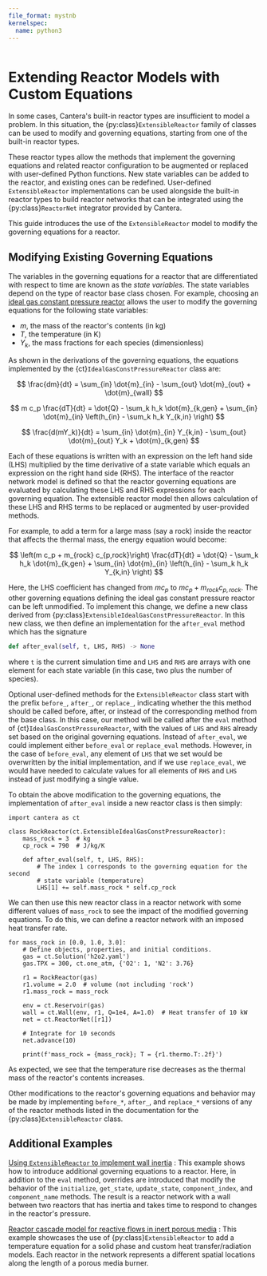 ```yaml
---
file_format: mystnb
kernelspec:
  name: python3
---
```


```{py:currentmodule} cantera
```

# Extending Reactor Models with Custom Equations

In some cases, Cantera's built-in reactor types are insufficient to model a problem.
In this situation, the {py:class}`ExtensibleReactor` family of classes can be used to
modify and governing equations, starting from one of the built-in reactor types.

These reactor types allow the methods that implement the governing equations and related
reactor configuration to be augmented or replaced with user-defined Python functions.
New state variables can be added to the reactor, and existing ones can be redefined.
User-defined `ExtensibleReactor` implementations can be used alongside the built-in
reactor types to build reactor networks that can be integrated using the
{py:class}`ReactorNet` integrator provided by Cantera.

This guide introduces the use of the `ExtensibleReactor` model to modify the governing
equations for a reactor.

## Modifying Existing Governing Equations

The variables in the governing equations for a reactor that are differentiated with
respect to time are known as the *state variables*. The state variables depend on the
type of reactor base class chosen. For example, choosing an
[ideal gas constant pressure reactor](/reference/reactors/ideal-gas-constant-pressure-reactor)
allows the user to modify the governing equations for the following state variables:

- $m$, the mass of the reactor's contents (in kg)
- $T$, the temperature (in K)
- $Y_k$, the mass fractions for each species (dimensionless)

As shown in the derivations of the governing equations, the equations implemented by
the {ct}`IdealGasConstPressureReactor` class are:

$$
\frac{dm}{dt} = \sum_{in} \dot{m}_{in} - \sum_{out} \dot{m}_{out} + \dot{m}_{wall}
$$

$$
m c_p \frac{dT}{dt} = \dot{Q} - \sum_k h_k \dot{m}_{k,gen}
     + \sum_{in} \dot{m}_{in} \left(h_{in} - \sum_k h_k Y_{k,in} \right)
$$

$$
\frac{d(mY_k)}{dt} = \sum_{in} \dot{m}_{in} Y_{k,in} - \sum_{out} \dot{m}_{out} Y_k
                     + \dot{m}_{k,gen}
$$

Each of these equations is written with an expression on the left hand side (LHS)
multiplied by the time derivative of a state variable which equals an expression on the
right hand side (RHS). The interface of the reactor network model is defined so that the
reactor governing equations are evaluated by calculating these LHS and RHS expressions
for each governing equation. The extensible reactor model then allows calculation of
these LHS and RHS terms to be replaced or augmented by user-provided methods.

For example, to add a term for a large mass (say a rock) inside the reactor that affects
the thermal mass, the energy equation would become:

$$
\left(m c_p + m_{rock} c_{p,rock}\right) \frac{dT}{dt} = \dot{Q}
    - \sum_k h_k \dot{m}_{k,gen}
    + \sum_{in} \dot{m}_{in} \left(h_{in} - \sum_k h_k Y_{k,in} \right)
$$

Here, the LHS coefficient has changed from $m c_p$ to $m c_p + m_{rock} c_{p,rock}$. The
other governing equations defining the ideal gas constant pressure reactor can be left
unmodified. To implement this change, we define a new class derived from
{py:class}`ExtensibleIdealGasConstPressureReactor`. In this new class, we then define an
implementation for the `after_eval` method which has the signature

```py
def after_eval(self, t, LHS, RHS) -> None
```

where `t` is the current simulation time and `LHS` and `RHS` are arrays with one element
for each state variable (in this case, two plus the number of species).

Optional user-defined methods for the `ExtensibleReactor` class start with the prefix
`before_`, `after_`, or `replace_`, indicating whether the this method should be called
before, after, or instead of the corresponding method from the base class. In this case,
our method will be called after the `eval` method of {ct}`IdealGasConstPressureReactor`,
with the values of `LHS` and `RHS` already set based on the original governing
equations. Instead of `after_eval`, we could implement either `before_eval` or
`replace_eval` methods. However, in the case of `before_eval`, any element of `LHS` that
we set would be overwritten by the initial implementation, and if we use `replace_eval`,
we would have needed to calculate values for all elements of `RHS` and `LHS` instead of
just modifying a single value.

To obtain the above modification to the governing equations, the implementation of
`after_eval` inside a new reactor class is then simply:

```{code-cell} python
import cantera as ct

class RockReactor(ct.ExtensibleIdealGasConstPressureReactor):
    mass_rock = 3  # kg
    cp_rock = 790  # J/kg/K

    def after_eval(self, t, LHS, RHS):
        # The index 1 corresponds to the governing equation for the second
        # state variable (temperature)
        LHS[1] += self.mass_rock * self.cp_rock
```

We can then use this new reactor class in a reactor network with some different values
of `mass_rock` to see the impact of the modified governing equations. To do this, we
can define a reactor network with an imposed heat transfer rate.


```{code-cell} python
for mass_rock in [0.0, 1.0, 3.0]:
    # Define objects, properties, and initial conditions.
    gas = ct.Solution('h2o2.yaml')
    gas.TPX = 300, ct.one_atm, {'O2': 1, 'N2': 3.76}

    r1 = RockReactor(gas)
    r1.volume = 2.0  # volume (not including 'rock')
    r1.mass_rock = mass_rock

    env = ct.Reservoir(gas)
    wall = ct.Wall(env, r1, Q=1e4, A=1.0)  # Heat transfer of 10 kW
    net = ct.ReactorNet([r1])

    # Integrate for 10 seconds
    net.advance(10)

    print(f'mass_rock = {mass_rock}; T = {r1.thermo.T:.2f}')
```

As expected, we see that the temperature rise decreases as the thermal mass of the
reactor's contents increases.

Other modifications to the reactor's governing equations and behavior may be made by
implementing `before_*`, `after_`, and `replace_*` versions of any of the reactor
methods listed in the documentation for the {py:class}`ExtensibleReactor` class.

## Additional Examples

[Using `ExtensibleReactor` to implement wall inertia](/examples/python/reactors/custom2)
: This example shows how to introduce additional governing equations to a reactor. Here,
  in addition to the `eval` method, overrides are introduced that modify the behavior of
  the `initialize`, `get_state`, `update_state`, `component_index`, and `component_name`
  methods. The result is a reactor network with a wall between two reactors that has
  inertia and takes time to respond to changes in the reactor's pressure.

[Reactor cascade model for reactive flows in inert porous media](/examples/python/reactors/PorousMediaBurner)
: This example showcases the use of {py:class}`ExtensibleReactor` to add a temperature
  equation for a solid phase and custom heat transfer/radiation models. Each reactor in
  the network represents a different spatial locations along the length of a porous
  media burner.

